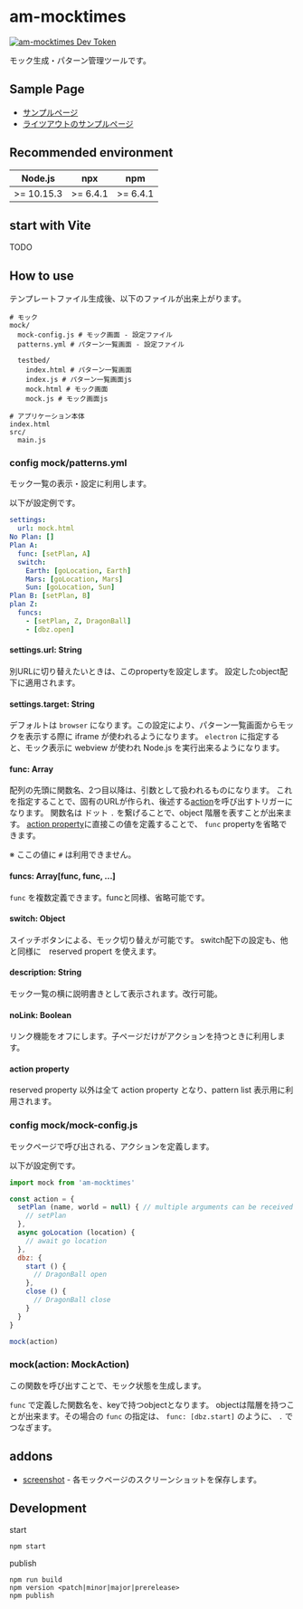 # am-mocktimes

[![am-mocktimes Dev Token](https://badge.devtoken.rocks/am-mocktimes)](https://devtoken.rocks/package/am-mocktimes)

モック生成・パターン管理ツールです。

## Sample Page

* [サンプルページ](https://ampcpmgp.github.io/am-mocktimes/docs/mock/testbed/index.html)
* [ライツアウトのサンプルページ](https://ampcpmgp.gitlab.io/plane-puzzle/pattern.html)

## Recommended environment

| Node.js | npx | npm |
| --- | --- | --- |
| >= 10.15.3 | >= 6.4.1 | >= 6.4.1 |

## start with Vite

TODO

## How to use

テンプレートファイル生成後、以下のファイルが出来上がります。

```shell
# モック
mock/
  mock-config.js # モック画面 - 設定ファイル
  patterns.yml # パターン一覧画面 - 設定ファイル

  testbed/
    index.html # パターン一覧画面
    index.js # パターン一覧画面js
    mock.html # モック画面
    mock.js # モック画面js

# アプリケーション本体
index.html
src/
  main.js
```

### config mock/patterns.yml

モック一覧の表示・設定に利用します。

以下が設定例です。

```yaml
settings:
  url: mock.html
No Plan: []
Plan A:
  func: [setPlan, A]
  switch:
    Earth: [goLocation, Earth]
    Mars: [goLocation, Mars]
    Sun: [goLocation, Sun]
Plan B: [setPlan, B]
plan Z:
  funcs:
    - [setPlan, Z, DragonBall]
    - [dbz.open]
```

#### settings.url: String

別URLに切り替えたいときは、このpropertyを設定します。
設定したobject配下に適用されます。

#### settings.target: String

デフォルトは `browser` になります。この設定により、パターン一覧画面からモックを表示する際に iframe が使われるようになります。 `electron` に指定すると、モック表示に webview が使われ Node.js を実行出来るようになります。

#### func: Array

配列の先頭に関数名、2つ目以降は、引数として扱われるものになります。
これを指定することで、固有のURLが作られ、後述する[action](#config-mockmock-configjs)を呼び出すトリガーになります。
関数名は ドット `.` を繋げることで、object 階層を表すことが出来ます。
[action property](#action-property)に直接この値を定義することで、 `func` propertyを省略できます。

※ ここの値に `#` は利用できません。

#### funcs: Array[func, func, ...]

`func` を複数定義できます。funcと同様、省略可能です。

#### switch: Object

スイッチボタンによる、モック切り替えが可能です。
switch配下の設定も、他と同様に　reserved propert を使えます。

#### description: String

モック一覧の横に説明書きとして表示されます。改行可能。

#### noLink: Boolean

リンク機能をオフにします。子ページだけがアクションを持つときに利用します。

#### action property

reserved property 以外は全て action property となり、pattern list 表示用に利用されます。

### config mock/mock-config.js

モックページで呼び出される、アクションを定義します。

以下が設定例です。

```js
import mock from 'am-mocktimes'

const action = {
  setPlan (name, world = null) { // multiple arguments can be received
    // setPlan
  },
  async goLocation (location) {
    // await go location
  },
  dbz: {
    start () {
      // DragonBall open
    },
    close () {
      // DragonBall close
    }
  }
}

mock(action)
```

### mock(action: MockAction)

この関数を呼び出すことで、モック状態を生成します。

`func` で定義した関数名を、keyで持つobjectとなります。
objectは階層を持つことが出来ます。その場合の `func` の指定は、 `func: [dbz.start]` のように、 `.` でつなぎます。

## addons

* [screenshot](./addons/screenshot/#readme) - 各モックページのスクリーンショットを保存します。

## Development

start

```shell
npm start
```

publish

```shell
npm run build
npm version <patch|minor|major|prerelease>
npm publish
```
